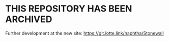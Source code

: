 # THIS REPOSITORY HAS BEEN ARCHIVED
Further development at the new site: https://git.lotte.link/naphtha/Stonewall
